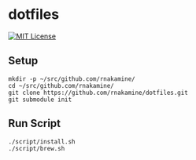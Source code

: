 # dotfiles

[![MIT License](http://img.shields.io/badge/license-MIT-blue.svg?style=flat)](LICENSE)

## Setup
```
mkdir -p ~/src/github.com/rnakamine/
cd ~/src/github.com/rnakamine/
git clone https://github.com/rnakamine/dotfiles.git
git submodule init
```

## Run Script
```
./script/install.sh
./script/brew.sh
```
